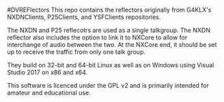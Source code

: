 #DVREFlectors
This repo contains the reflectors originally from G4KLX's NXDNClients, P25Clients, and YSFClients repositories.

The NXDN and P25 reflecotrs are used as a single talkgroup. The NXDN reflector also includes the option to link it to NXCore to allow for interchange of audio between the two. At the NXCore end, it should be set up to receive the traffic from only one talk group.

They build on 32-bit and 64-bit Linux as well as on Windows using Visual Studio 2017 on x86 and x64.

This software is licenced under the GPL v2 and is primarily intended for amateur and educational use.
